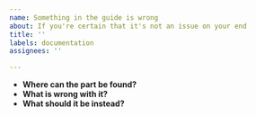 ```yaml
---
name: Something in the guide is wrong
about: If you're certain that it's not an issue on your end
title: ''
labels: documentation
assignees: ''

---
```


* **Where can the part be found?**
* **What is wrong with it?**
* **What should it be instead?**
